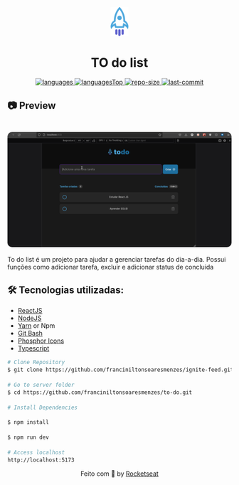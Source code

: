 <p align="center">
    <img src="src/assets/rocket.svg" width="40"  >
</>
<h1 align="center">
    TO do list
</h1>

<div align="center">

  <a href="">
    <img src="https://img.shields.io/github/languages/count/franciniltonsoaresmenzes/event-platform.svg?color=00B37E" alt="languages" >
  </a>

  <a href="">
    <img src="https://img.shields.io/github/languages/top/franciniltonsoaresmenzes/event-platform.svg?color=00B37E" alt="languagesTop" >
  </a>

  <a href="">
    <img src="https://img.shields.io/github/repo-size/franciniltonsoaresmenzes/event-platform.svg?color=00B37E" alt="repo-size" >
  </a>

  <a href="">
    <img src="https://img.shields.io/github/last-commit/franciniltonsoaresmenzes/event-platform.svg?color=00B37E" alt="last-commit" >
  </a>

</div>

<h2>📷 Preview </h2>
<h1 align="center">
  <div style="display: flex; flex-direction: row;">
    <img width="700" style="border-radius: 10px" height="auto" alt="Class-02" title="Class-02" src="public/preview.gif" />
  <div>
</h1>
To do list é um projeto para ajudar a gerenciar tarefas do dia-a-dia. Possui funções como adicionar tarefa, excluir e adicionar status de concluida 
<h2 id="technologies"> 🛠 Tecnologias utilizadas: </h2>

- [ReactJS](https://reactjs.org)
- [NodeJS](https://nodejs.org/en/)
- [Yarn](https://yarnpkg.com) or Npm
- [Git Bash](https://gitforwindows.org/)
- [Phosphor Icons](https://www.google.com/url?sa=t&rct=j&q=&esrc=s&source=web&cd=&cad=rja&uact=8&ved=2ahUKEwjFm-TeifD7AhWyr5UCHVSZA1wQFnoECBAQAQ&url=https%3A%2F%2Fphosphoricons.com%2F&usg=AOvVaw0B6_0g-qmH9oxUW4xxfnJG)
- [Typescript](typescriptlang.org/)

```bash
# Clone Repository
$ git clone https://github.com/franciniltonsoaresmenzes/ignite-feed.git

# Go to server folder
$ cd https://github.com/franciniltonsoaresmenzes/to-do.git

# Install Dependencies

$ npm install

$ npm run dev

# Access localhost
http://localhost:5173
```

<p align="center">
  Feito com 💜 by <a href="https://www.rocketseat.com.br/" >Rocketseat</a>
</p>
